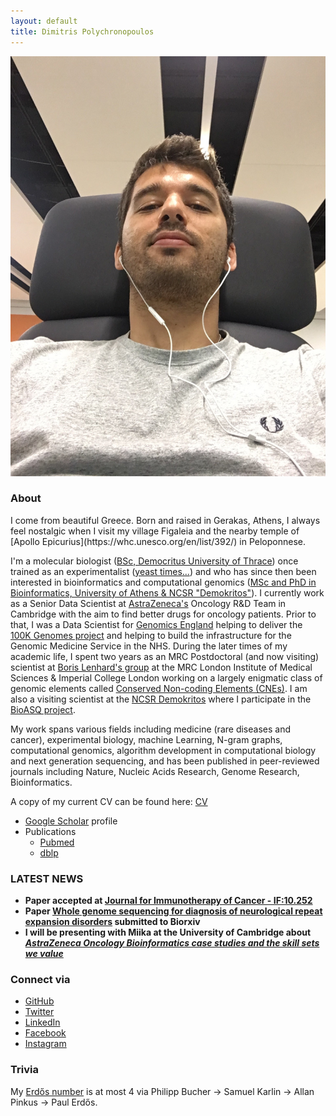 ```yaml
---
layout: default
title: Dimitris Polychronopoulos
---
```


<img src="Plane_photo.jpg"/>


### About
<div class="myWrapper" markdown="1">
I come from beautiful Greece. Born and raised in Gerakas, Athens, I always feel nostalgic when I visit my village Figaleia and the nearby temple of [Apollo Epicurius](https://whc.unesco.org/en/list/392/) in Peloponnese. 

I'm a molecular biologist ([BSc, Democritus University of Thrace](http://www.mbg.duth.gr/)) once trained as an experimentalist ([yeast times...](https://www.embopress.org/doi/10.1038/emboj.2009.226)) and who has since then been interested in bioinformatics and computational genomics ([MSc and PhD in Bioinformatics, University of Athens & NCSR "Demokritos"](http://www.demokritos.gr/?lang=en)). I currently work as a Senior Data Scientist at [AstraZeneca's](https://www.astrazeneca.com/) Oncology R&D Team in Cambridge with the aim to find better drugs for oncology patients. Prior to that, I was a Data Scientist for [Genomics England](https://www.genomicsengland.co.uk/) helping to deliver the [100K Genomes project](https://en.wikipedia.org/wiki/100,000_Genomes_Project) and helping to build the infrastructure for the Genomic Medicine Service in the NHS. During the later times of my academic life, I spent two years as an MRC Postdoctoral (and now visiting) scientist at [Boris Lenhard's group](http://group.genereg.net/people/alumni/) at the MRC London Institute of Medical Sciences & Imperial College London working on a largely enigmatic class of genomic elements called [Conserved Non-coding Elements (CNEs)](https://academic.oup.com/nar/advance-article/doi/10.1093/nar/gkx1074/4599184). I am also a visiting scientist at the [NCSR Demokritos](http://www.demokritos.gr/?lang=en) where I participate in the [BioASQ project](http://bioasq.org/). 

My work spans various fields including medicine (rare diseases and cancer), experimental biology, machine Learning, N-gram graphs, computational genomics, algorithm development in computational biology and next generation sequencing, and has been published in peer-reviewed journals including Nature, Nucleic Acids Research, Genome Research, Bioinformatics.

A copy of my current CV can be found here: [CV](https://www.dropbox.com/s/yazd41wvo03ljk2/Polychronopoulos_cv_en.pdf?dl=0)

- [Google Scholar](https://scholar.google.com/citations?user=LsI4gg0AAAAJ) profile
- Publications
  - [Pubmed](https://www.ncbi.nlm.nih.gov/pubmed/?term=((Polychronopoulos+D.)+NOT+2010%5BDate+-+Publication%5D+NOT+1991%5BDate+-+Publication%5D)) 
  - [dblp](https://dblp.uni-trier.de/pers/hd/p/Polychronopoulos:Dimitris)

### LATEST NEWS
- **Paper accepted at [Journal for Immunotherapy of Cancer - IF:10.252](https://jitc.bmj.com/content/8/Suppl_3/A165)**
- **Paper [Whole genome sequencing for diagnosis of neurological repeat expansion disorders](https://www.biorxiv.org/content/10.1101/2020.11.06.371716v1?fbclid=IwAR3HUKX3pgqy-90iGGdphCLwkeWE6hAYGsToTUnR3V5XutX-EBSsb7az7Tc) submitted to Biorxiv**
- **I will be presenting with Miika at the University of Cambridge about [*AstraZeneca Oncology Bioinformatics case studies and the skill sets we value*](http://talks.cam.ac.uk/talk/index/151051)**



### Connect via

- [GitHub](https://github.com/dpolychr)
- [Twitter](https://twitter.com/dpolychr2)
- [LinkedIn](https://uk.linkedin.com/in/dimitris-polychronopoulos-b3732a134)
- [Facebook](https://www.facebook.com/dimitris.polychronopoulos.353)
- [Instagram](https://www.instagram.com/dpolychr/)

### Trivia
My [Erdős number](https://www.oakland.edu/enp/) is at most 4 via Philipp Bucher → Samuel Karlin → Allan Pinkus → Paul Erdős.

</div>

